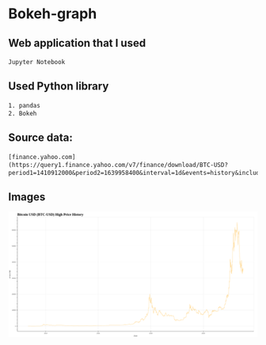 # Bokeh-graph

## Web application that I used
```
Jupyter Notebook
```

## Used Python library
```
1. pandas
2. Bokeh
```

## Source data:
```
[finance.yahoo.com](https://query1.finance.yahoo.com/v7/finance/download/BTC-USD?period1=1410912000&period2=1639958400&interval=1d&events=history&includeAdjustedClose=true)
```

## Images
<img src="images/bokeh_plot.png" />
